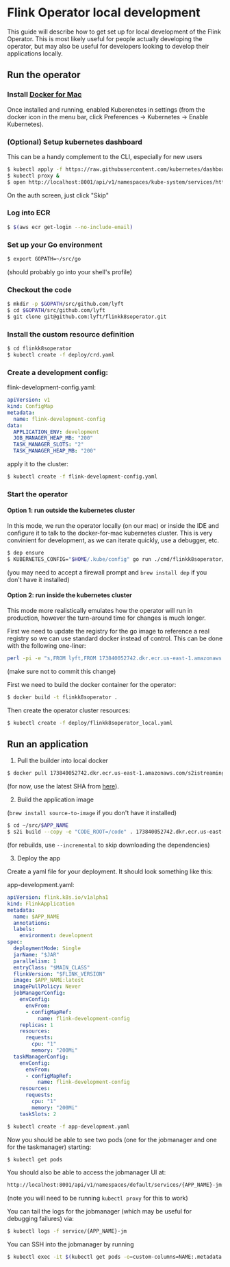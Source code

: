 # Flink Operator local development

This guide will describe how to get set up for local development of
the Flink Operator. This is most likely useful for people actually
developing the operator, but may also be useful for developers looking
to develop their applications locally.

## Run the operator

### Install [Docker for Mac](https://docs.docker.com/docker-for-mac/install/)

Once installed and running, enabled Kuberenetes in settings (from the
docker icon in the menu bar, click Preferences -> Kubernetes -> Enable
Kubernetes).

### (Optional) Setup kubernetes dashboard

This can be a handy complement to the CLI, especially for new users

```bash
$ kubectl apply -f https://raw.githubusercontent.com/kubernetes/dashboard/v1.10.0/src/deploy/recommended/kubernetes-dashboard.yaml
$ kubectl proxy &
$ open http://localhost:8001/api/v1/namespaces/kube-system/services/https:kubernetes-dashboard:/proxy/#!/overview
```

On the auth screen, just click "Skip"

### Log into ECR

```bash
$ $(aws ecr get-login --no-include-email)
```

### Set up your Go environment

```bash
$ export GOPATH=~/src/go
```

(should probably go into your shell's profile)

### Checkout the code

```bash
$ mkdir -p $GOPATH/src/github.com/lyft
$ cd $GOPATH/src/github.com/lyft
$ git clone git@github.com:lyft/flinkk8soperator.git
```

### Install the custom resource definition

```bash
$ cd flinkk8soperator
$ kubectl create -f deploy/crd.yaml
```

### Create a development config:

flink-development-config.yaml:

```yaml
apiVersion: v1
kind: ConfigMap
metadata:
  name: flink-development-config
data:
  APPLICATION_ENV: development
  JOB_MANAGER_HEAP_MB: "200"
  TASK_MANAGER_SLOTS: "2"
  TASK_MANAGER_HEAP_MB: "200"
```

apply it to the cluster:

``` bash
$ kubectl create -f flink-development-config.yaml
```


### Start the operator

#### Option 1: run outside the kubernetes cluster

In this mode, we run the operator locally (on our mac) or inside the
IDE and configure it to talk to the docker-for-mac kubernetes
cluster. This is very convinient for development, as we can iterate
quickly, use a debugger, etc.

```bash
$ dep ensure
$ KUBERNETES_CONFIG="$HOME/.kube/config" go run ./cmd/flinkk8soperator/main.go  --config=local_config.yaml
```

(you may need to accept a firewall prompt and `brew install dep` if you don't have it installed)

#### Option 2: run inside the kubernetes cluster

This mode more realistically emulates how the operator will run in
production, however the turn-around time for changes is much longer.

First we need to update the registry for the go image to reference a 
real registry so we can use standard docker instead of control. This 
can be done with the following one-liner:

```bash
perl -pi -e "s,FROM lyft,FROM 173840052742.dkr.ecr.us-east-1.amazonaws.com,g" Dockerfile
``` 

(make sure not to commit this change)

First we need to build the docker container for the operator:

```bash
$ docker build -t flinkk8soperator .
```

Then create the operator cluster resources:

```bash
$ kubectl create -f deploy/flinkk8soperator_local.yaml
```

## Run an application

1. Pull the builder into local docker

```bash
$ docker pull 173840052742.dkr.ecr.us-east-1.amazonaws.com/s2istreamingplatformflink:$SHA
```

(for now, use the latest SHA from
[here](https://github.com/lyft/streamingplatform/commits/master/s2i-streamingplatform-flink)).

2. Build the application image

(`brew install source-to-image` if you don't have it installed)

```bash
$ cd ~/src/$APP_NAME
$ s2i build --copy -e "CODE_ROOT=/code" . 173840052742.dkr.ecr.us-east-1.amazonaws.com/s2istreamingplatformflink:$SHA $APP_NAME
```

(for rebuilds, use `--incremental` to skip downloading the dependencies)

3. Deploy the app


Create a yaml file for your deployment. It should look something like
this:

app-development.yaml:

```yaml
apiVersion: flink.k8s.io/v1alpha1
kind: FlinkApplication
metadata:
  name: $APP_NAME
  annotations:
  labels:
    environment: development
spec:
  deploymentMode: Single
  jarName: "$JAR"
  parallelism: 1
  entryClass: "$MAIN_CLASS"
  flinkVersion: "$FLINK_VERSION"
  image: $APP_NAME:latest
  imagePullPolicy: Never
  jobManagerConfig:
    envConfig:
      envFrom:
      - configMapRef:
          name: flink-development-config
    replicas: 1
    resources:
      requests:
        cpu: "1"
        memory: "200Mi"
  taskManagerConfig:
    envConfig:
      envFrom:
      - configMapRef:
          name: flink-development-config
    resources:
      requests:
        cpu: "1"
        memory: "200Mi"
    taskSlots: 2

```

```bash
$ kubectl create -f app-development.yaml
```

Now you should be able to see two pods (one for the jobmanager and one
for the taskmanager) starting:

```bash
$ kubectl get pods
```

You should also be able to access the jobmanager UI at:

```bash
http://localhost:8001/api/v1/namespaces/default/services/{APP_NAME}-jm:8081/proxy/#/overview
```

(note you will need to be running `kubectl proxy` for this to work)

You can tail the logs for the jobmanager (which may be useful for
debugging failures) via:

```bash
$ kubectl logs -f service/{APP_NAME}-jm
```

You can SSH into the jobmanager by running

```bash
$ kubectl exec -it $(kubectl get pods -o=custom-columns=NAME:.metadata.name | grep "\-jm\-") -- /bin/bash
```
